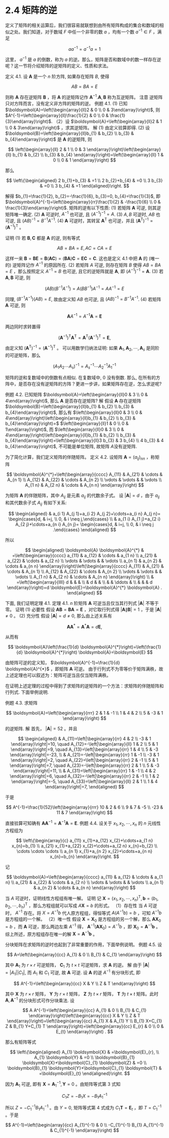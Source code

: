 # 2.4 矩阵的逆

定义了矩阵的相关运算后，我们很容易就联想到由所有矩阵构成的集合和数域的相似之处。我们知道，对于数域 $F$ 中任一个非零的数 $a$ ，均有一个数 $a^{-1} \in F$ ，满足

$$
a a^{-1}=a^{-1} a=1
$$

这里， $a^{-1}$ 是 $a$ 的倒数，称为 $a$ 的逆。那么，矩阵是否和数域中的数一样存在逆呢？这一节将介绍矩阵的逆矩阵的定义、性质和求法。

定义 4.1. 设 $\boldsymbol{A}$ 是一个 $n$ 阶方阵, 如果存在矩阵 $B$, 使得

$$
A B=B A=E
$$

则称 $\boldsymbol{A}$ 存在逆矩阵 $\boldsymbol{B}$ ，将 $\boldsymbol{A}$ 的逆矩阵记作 $\boldsymbol{A}^{-1} . \boldsymbol{A}, \boldsymbol{B}$ 称为互逆矩阵。
注意 逆矩阵只对方阵而言，没有定义非方阵的矩阵的逆。
例题 4.1. (1) 已知 $\boldsymbol{A}=\left(\begin{array}{ll}2 & 0 \\ 0 & 3\end{array}\right)$, 则 $A^{-1}=\left(\begin{array}{ll}\frac{1}{2} & 0 \\ 0 & \frac{1}{3}\end{array}\right)$.
（2）设 $\boldsymbol{A}=\left(\begin{array}{ll}2 & 1 \\ 0 & 3\end{array}\right)$ ，求其逆矩阵。
解 (1) 由定义验算即得.
(2) 设 $\boldsymbol{B}=\left(\begin{array}{ll}b_{1} & b_{2} \\ b_{3} & b_{4}\end{array}\right)$ 是 $\boldsymbol{A}$ 的逆矩阵, 则

$$
\left(\begin{array}{ll}
2 & 1 \\
0 & 3
\end{array}\right)\left(\begin{array}{ll}
b_{1} & b_{2} \\
b_{3} & b_{4}
\end{array}\right)=\left(\begin{array}{ll}
1 & 0 \\
0 & 1
\end{array}\right)
$$

那么

$$
\left\{\begin{aligned}
2 b_{1}+b_{3} & =1 \\
2 b_{2}+b_{4} & =0 \\
3 b_{3} & =0 \\
3 b_{4} & =1
\end{aligned}\right.
$$

解得 $b_{1}=\frac{1}{2}, b_{2}=-\frac{1}{6}, b_{3}=0, b_{4}=\frac{1}{3}$, 即 $\boldsymbol{A}^{-1}=\left(\begin{array}{rr}\frac{1}{2} & -\frac{1}{6} \\ 0 & \frac{1}{3}\end{array}\right)$.
矩阵的逆有以下性质:
(1) 若矩阵 $\boldsymbol{A}$ 可逆, 则其逆矩阵唯一确定.
(2) $\boldsymbol{A}$ 可逆时, $A^{-1}$ 也可逆, 且 $\left(A^{-1}\right)^{-1}=A$.
(3) $A, B$ 可逆时, $A B$ 也可逆, 且 $(A B)^{-1}=B^{-1} A^{-1}$.
(4) $\boldsymbol{A}$ 可逆时，其转冝 $\boldsymbol{A}^{\mathrm{T}}$ 也可逆，并且 $\left(\boldsymbol{A}^{\mathrm{T}}\right)^{-1}=\left(\boldsymbol{A}^{-1}\right)^{\mathrm{T}}$ 。

证明 (1) 若 $\boldsymbol{B}, \boldsymbol{C}$ 都是 $\boldsymbol{A}$ 的逆, 则有等式

$$
A B=B A=E, A C=C A=E
$$

这样一来 $\boldsymbol{B}=\boldsymbol{B E}=\boldsymbol{B}(\boldsymbol{A C})=(\boldsymbol{B} \boldsymbol{A}) \boldsymbol{C}=\boldsymbol{E} \boldsymbol{C}=\boldsymbol{C}$. 这也是定义 4.1 中把 $\boldsymbol{A}$ 的 (唯一的) 逆矩阵记作 $A^{-1}$ 的原因所在.
(2) 若矩阵 $A$ 可逆, 则存在矩阵 $B$ 使得 $A B=B A=E$ ，那么按照定义 $A^{-1}=B$ 也可逆, 且它的逆矩阵就是 $\boldsymbol{A}$, 即 $\left(A^{-1}\right)^{-1}=\boldsymbol{A}$.
(3) 若 $\boldsymbol{A}, \boldsymbol{B}$ 可逆, 则

$$
(A B)\left(B^{-1} A^{-1}\right)=A\left(B B^{-1}\right) A^{-1}=A A^{-1}=E
$$

同理, $\left(B^{-1} A^{-1}\right)(A B)=E$, 故由定义知 $A B$ 也可逆, 且 $(A B)^{-1}=B^{-1} A^{-1}$.
(4) 若矩阵 $\boldsymbol{A}$ 可逆, 则

$$
\boldsymbol{A} A^{-1}=A^{-1} \boldsymbol{A}=\boldsymbol{E}
$$

两边同时求转置得

$$
\left(\boldsymbol{A}^{-1}\right)^{\mathrm{T}} \boldsymbol{A}^{\mathrm{T}}=\boldsymbol{A}^{\mathrm{T}}\left(\boldsymbol{A}^{-1}\right)^{\mathrm{T}}=\boldsymbol{E},
$$

由定义知 $\left(\boldsymbol{A}^{\mathrm{T}}\right)^{-1}=\left(\boldsymbol{A}^{-1}\right)^{\mathrm{T}}$ 。
可以用数学归纳法证明: 如果 $\boldsymbol{A}_{1}, \boldsymbol{A}_{2}, \cdots, \boldsymbol{A}_{s}$ 是同阶的可逆矩阵，那么

$$
\left(A_{1} A_{2} \cdots A_{s}\right)^{-1}=A_{s}^{-1} \cdots A_{2}^{-1} A_{1}^{-1}
$$

矩阵的逆和复数域中的倒数有点相似. 在复数域中, 0 没有倒数. 那么, 在所有的方阵中，是否存在没有逆矩阵的方阵？更进一步讲，如果矩阵存在逆，怎么求逆呢?

例题 4.2. 已知矩阵 $\boldsymbol{A}=\left(\begin{array}{ll}0 & 3 \\ 0 & 4\end{array}\right)$, 那么 $\boldsymbol{A}$ 是否存在逆矩阵?
解 假设 $\boldsymbol{A}$ 存在逆矩阵 $\boldsymbol{B}=\left(\begin{array}{ll}b_{1} & b_{2} \\ b_{3} & b_{4}\end{array}\right)$, 那么有 $\left(\begin{array}{ll}0 & 3 \\ 0 & 4\end{array}\right)\left(\begin{array}{ll}b_{1} & b_{2} \\ b_{3} & b_{4}\end{array}\right)=$ $\left(\begin{array}{ll}1 & 0 \\ 0 & 1\end{array}\right)$, 而 $\left(\begin{array}{ll}0 & 3 \\ 0 & 4\end{array}\right)\left(\begin{array}{ll}b_{1} & b_{2} \\ b_{3} & b_{4}\end{array}\right)=\left(\begin{array}{ll}3 b_{3} & 3 b_{4} \\ 4 b_{3} & 4 b_{4}\end{array}\right)$, 不可能是单位矩阵, 故矩阵 $A$没有逆矩阵.

为了简化计算，我们定义矩阵的伴随矩阵。
定义 4.2. 设矩阵 $\boldsymbol{A}=\left(a_{i j}\right)_{n n}$ ，称矩阵

$$
\boldsymbol{A}^{*}=\left(\begin{array}{cccc}
A_{11} & A_{21} & \cdots & A_{n 1} \\
A_{12} & A_{22} & \cdots & A_{n 2} \\
\vdots & \vdots & & \vdots \\
A_{1 n} & A_{2 n} & \cdots & A_{n n}
\end{array}\right)
$$

为矩阵 $\boldsymbol{A}$ 的伴随矩阵，其中 $A_{i j}$ 是元素 $a_{i j}$ 的代数余子式。
设 $|\boldsymbol{A}|=d$ ，由于 $a_{i j}$ 和其代数余子式 $A_{i j}$ 有如下关系:

$$
\begin{aligned}
& a_{i 1} A_{j 1}+a_{i 2} A_{j 2}+\cdots+a_{i n} A_{j n}= \begin{cases}d, & i=j, \\
0, & i \neq j,\end{cases} \\
& a_{1 i} A_{1 j}+a_{2 i} A_{2 j}+\cdots+a_{n i} A_{n j}= \begin{cases}d, & i=j, \\
0, & i \neq j .\end{cases}
\end{aligned}
$$

所以

$$
\begin{aligned}
\boldsymbol{A} \boldsymbol{A}^{*} & =\left(\begin{array}{cccc}
a_{11} & a_{12} & \cdots & a_{1 n} \\
a_{21} & a_{22} & \cdots & a_{2 n} \\
\vdots & \vdots & & \vdots \\
a_{n 1} & a_{n 2} & \cdots & a_{n n}
\end{array}\right)\left(\begin{array}{cccc}
A_{11} & A_{21} & \cdots & A_{n 1} \\
A_{12} & A_{22} & \cdots & A_{n 2} \\
\vdots & \vdots & & \vdots \\
A_{1 n} & A_{2 n} & \cdots & A_{n n}
\end{array}\right) \\
& =\left(\begin{array}{llll}
d & & & \\
& d & & \\
& & \ddots & \\
& & & d
\end{array}\right)=d \boldsymbol{E}=\boldsymbol{A}^{*} \boldsymbol{A} .
\end{aligned}
$$

下面, 我们证明定理 4.1.
定理 4.1. $n$ 阶矩阵 $\boldsymbol{A}$ 可逆当且仅当其行列式 $|\boldsymbol{A}|$ 不等于零。
证明 (1) 必要性 假设 $\boldsymbol{A B}=\boldsymbol{B} \boldsymbol{A}=\boldsymbol{E}$ ，对它取行列式得 $|\boldsymbol{A} \| \boldsymbol{B}|=1$ ，于是 $|\boldsymbol{A}| \neq 0$ 。
(2) 充分性 假设 $|\boldsymbol{A}|=d \neq 0$, 那么由上述关系有

$$
\boldsymbol{A} \boldsymbol{A}^{*}=\boldsymbol{A}^{*} \boldsymbol{A}=d \boldsymbol{E},
$$

从而有

$$
\boldsymbol{A}\left(\frac{1}{d} \boldsymbol{A}^{*}\right)=\left(\frac{1}{d} \boldsymbol{A}^{*}\right) \boldsymbol{A}=\boldsymbol{E}
$$

由矩阵可逆的定义知， $\boldsymbol{A}^{-1}=\frac{1}{d} \boldsymbol{A}^{*}$ ，即矩阵 $\boldsymbol{A}$ 可逆。
由于行列式不为零等价于矩阵满秩，故上述定理也可以叙述为：矩阵可逆当且仅当矩阵满秩。

在证明上述定理的过程中得到了求矩阵的逆矩阵的一个方法：求矩阵的伴随矩阵和行列式. 下面举例说明.

例题 4.3. 求矩阵

$$
\boldsymbol{A}=\left(\begin{array}{rrr}
2 & 1 & -1 \\
1 & 4 & 2 \\
5 & -3 & 1
\end{array}\right)
$$

的逆矩阵.
解 首先， $|\boldsymbol{A}|=52$ 。并且

$$
\begin{aligned}
& A_{11}=\left|\begin{array}{rr}
4 & 2 \\
-3 & 1
\end{array}\right|=10, \quad A_{12}=-\left|\begin{array}{ll}
1 & 2 \\
5 & 1
\end{array}\right|=9, \quad A_{13}=\left|\begin{array}{rr}
1 & 4 \\
5 & -3
\end{array}\right|=-23, \\
& A_{21}=-\left|\begin{array}{rr}
1 & -1 \\
-3 & 1
\end{array}\right|=2, \quad A_{22}=\left|\begin{array}{rr}
2 & -1 \\
5 & 1
\end{array}\right|=7, \quad A_{23}=-\left|\begin{array}{rr}
2 & 1 \\
5 & -3
\end{array}\right|=11, \\
& A_{31}=\left|\begin{array}{rr}
1 & -1 \\
4 & 2
\end{array}\right|=6, \quad A_{32}=-\left|\begin{array}{rr}
2 & -1 \\
1 & 2
\end{array}\right|=-5, \quad A_{33}=\left|\begin{array}{ll}
2 & 1 \\
1 & 4
\end{array}\right|=7,
\end{aligned}
$$

于是

$$
A^{-1}=\frac{1}{52}\left(\begin{array}{rrr}
10 & 2 & 6 \\
9 & 7 & -5 \\
-23 & 11 & 7
\end{array}\right)
$$

直接验算可知确有 $\boldsymbol{A} \boldsymbol{A}^{-1}=\boldsymbol{A}^{-1} \boldsymbol{A}=\boldsymbol{E}$.
例题 4.4. 设关于 $x_{1}, x_{2}, \cdots, x_{n}$ 的 $n$ 元线性方程组为

$$
\left\{\begin{array}{c}
a_{11} x_{1}+a_{12} x_{2}+\cdots+a_{1 n} x_{n}=b_{1} \\
a_{21} x_{1}+a_{22} x_{2}+\cdots+a_{2 n} x_{n}=b_{2} \\
\cdots \cdots \cdots \\
a_{n 1} x_{1}+a_{n 2} x_{2}+\cdots+a_{n n} x_{n}=b_{n}
\end{array}\right.
$$

记

$$
\boldsymbol{A}=\left(\begin{array}{cccc}
a_{11} & a_{12} & \cdots & a_{1 n} \\
a_{21} & a_{22} & \cdots & a_{2 n} \\
\vdots & \vdots & & \vdots \\
a_{n 1} & a_{n 2} & \cdots & a_{n n}
\end{array}\right)
$$

当 $A$ 可逆时，证明线性方程组有唯一解。
证明 记 $\boldsymbol{X}=\left(x_{1}, x_{2}, \cdots, x_{n}\right)^{\mathrm{T}}, \boldsymbol{b}=\left(b_{1}, b_{2}, \cdots, b_{n}\right)^{\mathrm{T}}$ ，那么方程组就可以写成 $A \boldsymbol{X}=b$ 的形式。
（1）存在性 当 $A$ 可逆时， $A^{-1}$ 存在。将 $X=A^{-1} b$ 代人原方程组，得恒等式 $A\left(A^{-1} b\right)=b$ ，可知 $A^{-1} b$ 是方程组的一个解。
（2）唯一性 假设 $\boldsymbol{X}=\boldsymbol{X}_{0}$ 是方程组的另一个解，那么 $\boldsymbol{A} \boldsymbol{X}_{0}=b$ ，而 $\boldsymbol{A}$ 可逆，那么两边左乘 $A^{-1}$ 得， $\boldsymbol{A}^{-1}\left(\boldsymbol{A} \boldsymbol{X}_{0}\right)=A^{-1} b$ ，即 $\boldsymbol{X}_{0}=\boldsymbol{A}^{-1} \boldsymbol{b}$ 。综上所述，原方程组存在唯一的解 $\boldsymbol{X}=\boldsymbol{A}^{-1} \boldsymbol{b}$ 。

分块矩阵在求矩阵的逆时也起到了非常重要的作用，下面举例说明。
例题 4.5. 设

$$
A=\left(\begin{array}{cc}
A_{1} & 0 \\
B_{1} & C_{1}
\end{array}\right)
$$

其中 $\boldsymbol{A}_{1}$ 为 $r \times r$ 可逆矩阵， $\boldsymbol{C}_{1}$ 为 $t \times t$ 可逆矩阵，求 $\boldsymbol{A}$ 的逆。
解 由于 $|\boldsymbol{A}|=\left|A_{1}\right|\left|C_{1}\right|$, 而 $A_{1}$ 和 $C_{1}$ 可逆, 故 $\boldsymbol{A}$ 可逆. 设 $\boldsymbol{A}$ 的逆 $A^{-1}$ 有分块形式, 即

$$
A^{-1}=\left(\begin{array}{cc}
X & Y \\
Z & T
\end{array}\right)
$$

其中 $\boldsymbol{X}$ 为 $r \times r$ 矩阵， $\boldsymbol{Y}$ 为 $r \times t$ 矩阵， $\boldsymbol{Z}$ 为 $t \times r$ 矩阵， $\boldsymbol{T}$ 为 $t \times t$ 矩阵。此时 $\boldsymbol{A}, \boldsymbol{A}^{-1}$ 的分块形式可作分块乘法. 设

$$
A A^{-1}=\left(\begin{array}{cc}
A_{1} & 0 \\
B_{1} & C_{1}
\end{array}\right)\left(\begin{array}{cc}
X & Y \\
Z & T
\end{array}\right)=\left(\begin{array}{cc}
A_{1} X & A_{1} Y \\
B_{1} X+C_{1} Z & B_{1} Y+C_{1} T
\end{array}\right)=\left(\begin{array}{cc}
E_{r} & 0 \\
0 & E_{t}
\end{array}\right) .
$$

那么有矩阵等式

$$
\left\{\begin{aligned}
A_{1} \boldsymbol{X} & =\boldsymbol{E}_{r}, \\
A_{1} \boldsymbol{Y} & =0 \\
\boldsymbol{B}_{1} \boldsymbol{X}+\boldsymbol{C}_{1} \boldsymbol{Z} & =0 \\
\boldsymbol{B}_{1} \boldsymbol{Y}+\boldsymbol{C}_{1} \boldsymbol{T} & =\boldsymbol{E}_{t}
\end{aligned}\right.
$$

因为 $\boldsymbol{A}_{1}$ 可逆, 即有 $\boldsymbol{X}=\boldsymbol{A}_{1}^{-1}, \boldsymbol{Y}=0$ 。由矩阵等式第 3 式知

$$
C_{1} Z=-B_{1} X=-B_{1} A_{1}^{-1}
$$

所以 $Z=-C_{1}^{-1} B_{1} A_{1}^{-1}$ 。由 $Y=0$, 矩阵等式第 4 式成为 $C_{1} \boldsymbol{T}=\boldsymbol{E}_{t}$ ，即 $T=C_{1}^{-1}$ 。于是

$$
A^{-1}=\left(\begin{array}{cc}
A_{1}^{-1} & 0 \\
-C_{1}^{-1} B_{1} A_{1}^{-1} & C_{1}^{-1}
\end{array}\right)
$$